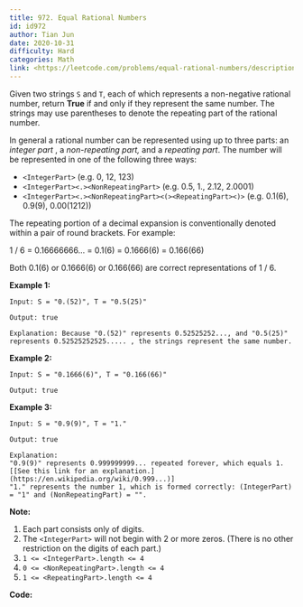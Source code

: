 ```yaml
---
title: 972. Equal Rational Numbers
id: id972
author: Tian Jun
date: 2020-10-31
difficulty: Hard
categories: Math
link: <https://leetcode.com/problems/equal-rational-numbers/description/>
---
```


Given two strings `S` and `T`, each of which represents a non-negative
rational number, return **True** if and only if they represent the same
number. The strings may use parentheses to denote the repeating part of the
rational number.

In general a rational number can be represented using up to three parts: an
_integer part_ , a  _non-repeating part,_ and a  _repeating part_. The number
will be represented in one of the following three ways:

  * `<IntegerPart>` (e.g. 0, 12, 123)
  * `<IntegerPart><.><NonRepeatingPart>`  (e.g. 0.5, 1., 2.12, 2.0001)
  * `<IntegerPart><.><NonRepeatingPart><(><RepeatingPart><)>` (e.g. 0.1(6), 0.9(9), 0.00(1212))

The repeating portion of a decimal expansion is conventionally denoted within
a pair of round brackets.  For example:

1 / 6 = 0.16666666... = 0.1(6) = 0.1666(6) = 0.166(66)

Both 0.1(6) or 0.1666(6) or 0.166(66) are correct representations of 1 / 6.



**Example 1:**
            
	Input: S = "0.(52)", T = "0.5(25)"    
	Output: true    
	Explanation: Because "0.(52)" represents 0.52525252..., and "0.5(25)" represents 0.52525252525..... , the strings represent the same number.    

**Example 2:**
            
	Input: S = "0.1666(6)", T = "0.166(66)"    
	Output: true    

**Example 3:**
            
	Input: S = "0.9(9)", T = "1."    
	Output: true    
	Explanation:    "0.9(9)" represents 0.999999999... repeated forever, which equals 1.  [[See this link for an explanation.](https://en.wikipedia.org/wiki/0.999...)]    "1." represents the number 1, which is formed correctly: (IntegerPart) = "1" and (NonRepeatingPart) = "".



**Note:**

  1. Each part consists only of digits.
  2. The `<IntegerPart>` will not begin with 2 or more zeros.  (There is no other restriction on the digits of each part.)
  3. `1 <= <IntegerPart>.length <= 4 `
  4. `0 <= <NonRepeatingPart>.length <= 4 `
  5. `1 <= <RepeatingPart>.length <= 4`


**Code:**
